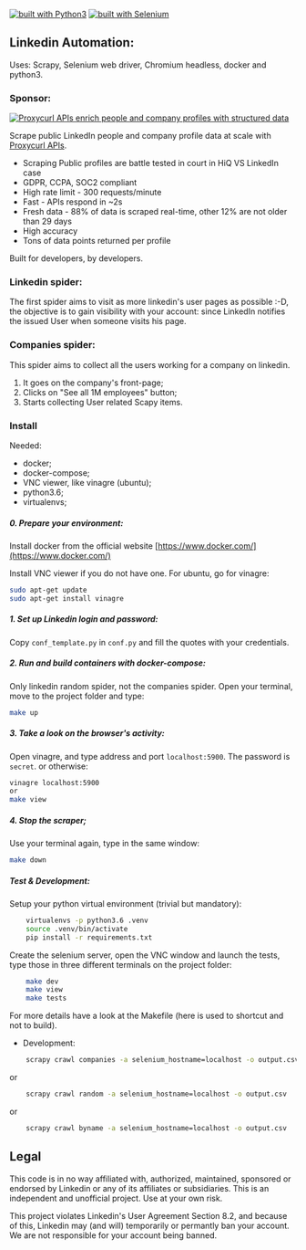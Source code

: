 [![built with Python3](https://img.shields.io/badge/built%20with-Python3-red.svg)](https://www.python.org/)
[![built with Selenium](https://img.shields.io/badge/built%20with-Selenium-yellow.svg)](https://github.com/SeleniumHQ/selenium)

## Linkedin Automation:

Uses: Scrapy, Selenium web driver, Chromium headless, docker and python3.

### Sponsor:

[![Proxycurl APIs enrich people and company profiles with structured data](https://github.com/josephlimtech/linkedin/blob/master/Proxycurl%20logo.png?raw=true)](https://bit.ly/proxycurl-api)

Scrape public LinkedIn people and company profile data at scale with [Proxycurl APIs](https://bit.ly/proxycurl-api).

- Scraping Public profiles are battle tested in court in HiQ VS LinkedIn case
- GDPR, CCPA, SOC2 compliant
- High rate limit - 300 requests/minute
- Fast - APIs respond in ~2s
- Fresh data - 88% of data is scraped real-time, other 12% are not older than 29 days
- High accuracy
- Tons of data points returned per profile

Built for developers, by developers.

### Linkedin spider:
The first spider aims to visit as more linkedin's user pages as possible :-D, the objective is to gain visibility with your account: since LinkedIn notifies the issued User when someone visits his page.

### Companies spider:
This spider aims to collect all the users working for a company on linkedin.
1. It goes on the company's front-page;
2. Clicks on "See all 1M employees" button;
3. Starts collecting User related Scapy items.


### Install
Needed:
- docker;
- docker-compose;
- VNC viewer, like vinagre (ubuntu);
- python3.6;
- virtualenvs;

##### 0. Prepare your environment:

Install docker from the official website [https://www.docker.com/](https://www.docker.com/)

Install VNC viewer if you do not have one. 
For ubuntu, go for vinagre:

```bash
sudo apt-get update
sudo apt-get install vinagre
```

##### 1. Set up Linkedin login and password:
Copy `conf_template.py` in `conf.py` and fill the quotes with your credentials.

##### 2. Run and build containers with docker-compose:
Only linkedin random spider, not the companies spider.
Open your terminal, move to the project folder and type:

```bash
make up
```


##### 3. Take a look on the browser's activity:

Open vinagre, and type address and port `localhost:5900`. The password is `secret`.
or otherwise:
```bash
vinagre localhost:5900
or
make view
```

##### 4. Stop the scraper;

Use your terminal again, type in the same window:

```bash
make down
```


##### Test & Development:
Setup your python virtual environment (trivial but mandatory):

```bash
    virtualenvs -p python3.6 .venv
    source .venv/bin/activate
    pip install -r requirements.txt
```

Create the selenium server, open the VNC window and launch the tests, type those in three different terminals on the project folder:
```bash
    make dev
    make view
    make tests
```

For more details have a look at the Makefile (here is used to shortcut and not to build).
- Development:
```bash
    scrapy crawl companies -a selenium_hostname=localhost -o output.csv
```
or
```bash
    scrapy crawl random -a selenium_hostname=localhost -o output.csv
```
or
```bash
    scrapy crawl byname -a selenium_hostname=localhost -o output.csv
```
## Legal

This code is in no way affiliated with, authorized, maintained, sponsored or endorsed by Linkedin or any of its affiliates or subsidiaries. This is an independent and unofficial project. Use at your own risk.

This project violates Linkedin's User Agreement Section 8.2, and because of this, Linkedin may (and will) temporarily or permantly ban your account. We are not responsible for your account being banned.

